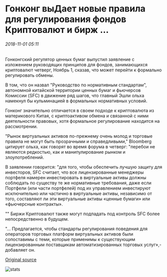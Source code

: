 # Гонконг выДает новые правила для регулирования фондов Криптовалют и бирж ...

###### 2018-11-01 05:11

Гонконгский регулятор ценных бумаг выпустил заявление с изложением руководящих принципов для фондов, занимающихся криптовалют четверг, Ноябрь 1, сказав, что может перейти к формально регулировать обмены.

В том, что он назвал "Руководство по нормативным стандартам", автономной китайской территории ценных бумаг и фьючерсов Комиссии (SFC) в движение ряд шагов, что главный Эшли ольха намекнул бы кульминацией в формальных нормативных условий.

Гонконг значительно отличается в своем подходе к криптовалюта из материкового Китая, с криптоактивом обмена и связанной с ними деятельности правовых, хотя формальное регулирование находится на рассмотрении.

"Рынок виртуальных активов по-прежнему очень молод и торговые правила не могут быть прозрачными и справедливыми," Bloomberg цитирует ольха, как говорят во время форума в четверг: "перебои не являются редкостью, как и манипулирование рынком и злоупотреблений.

В заявлении говорится: "для того, чтобы обеспечить лучшую защиту для инвесторов, SFC считает, что все лицензированные менеджеры портфеля намерен инвестировать в виртуальные активы должны соблюдать по существу те же нормативные требования, даже если Портфели (или части портфелей) под их управлением инвестируют исключительно или частично в виртуальные активы, независимо от того, составляют ли эти виртуальные активы «ценные бумаги» или «фьючерсные контракты».

"" Биржи Криптовалют также могут подпадать под контроль SFC более непосредственно в будущем.

"... Предлагается, чтобы стандарты регулирования поведения для операторов торговых платформ виртуальных активов были сопоставимы с теми, которые применимы к существующим лицензированным поставщикам автоматизированных торговых услуг»,-добавляет он.

[Original source](https://cointelegraph.com/news/hong-kong-issues-new-rules-to-regulate-cryptocurrency-funds-and-exchanges)

![stats](https://c.statcounter.com/11760860/0/a89fa40b/1/ "stats")